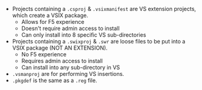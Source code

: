 - Projects containing a `.csproj` & `.vsixmanifest` are VS extension projects, which create a VSIX package.
  - Allows for F5 experience
  - Doesn't require admin access to install
  - Can only install into 8 specific VS sub-directories
- Projects containing a `.swixproj` & `.swr` are loose files to be put into a VSIX package (NOT AN EXTENSION).
  - No F5 experience
  - Requires admin access to install
  - Can install into any sub-directory in VS
- `.vsmanproj` are for performing VS insertions.
- `.pkgdef` is the same as a `.reg` file.